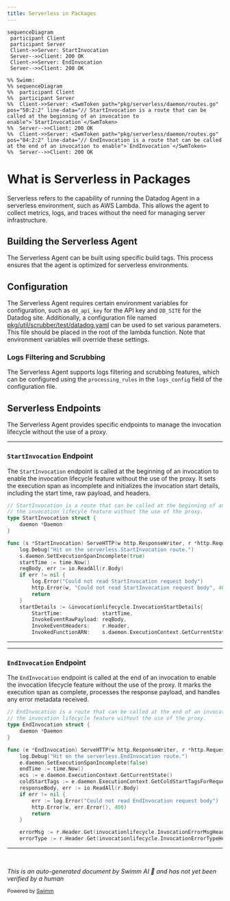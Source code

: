 ```yaml
---
title: Serverless in Packages
---
```

```mermaid
sequenceDiagram
 participant Client
 participant Server
 Client->>Server: StartInvocation
 Server-->>Client: 200 OK
 Client->>Server: EndInvocation
 Server-->>Client: 200 OK

%% Swimm:
%% sequenceDiagram
%%  participant Client
%%  participant Server
%%  Client->>Server: <SwmToken path="pkg/serverless/daemon/routes.go" pos="50:2:2" line-data="// StartInvocation is a route that can be called at the beginning of an invocation to enable">`StartInvocation`</SwmToken>
%%  Server-->>Client: 200 OK
%%  Client->>Server: <SwmToken path="pkg/serverless/daemon/routes.go" pos="84:2:2" line-data="// EndInvocation is a route that can be called at the end of an invocation to enable">`EndInvocation`</SwmToken>
%%  Server-->>Client: 200 OK
```

# What is Serverless in Packages

Serverless refers to the capability of running the Datadog Agent in a serverless environment, such as AWS Lambda. This allows the agent to collect metrics, logs, and traces without the need for managing server infrastructure.

## Building the Serverless Agent

The Serverless Agent can be built using specific build tags. This process ensures that the agent is optimized for serverless environments.

## Configuration

The Serverless Agent requires certain environment variables for configuration, such as <SwmToken path="tasks/libs/common/omnibus.py" pos="320:1:1" line-data="    dd_api_key = ctx.run(">`dd_api_key`</SwmToken> for the API key and `DD_SITE` for the Datadog site. Additionally, a configuration file named <SwmPath>[pkg/util/scrubber/test/datadog.yaml](pkg/util/scrubber/test/datadog.yaml)</SwmPath> can be used to set various parameters. This file should be placed in the root of the lambda function. Note that environment variables will override these settings.

### Logs Filtering and Scrubbing

The Serverless Agent supports logs filtering and scrubbing features, which can be configured using the `processing_rules` in the `logs_config` field of the configuration file.

## Serverless Endpoints

The Serverless Agent provides specific endpoints to manage the invocation lifecycle without the use of a proxy.

<SwmSnippet path="/pkg/serverless/daemon/routes.go" line="50">

---

### <SwmToken path="pkg/serverless/daemon/routes.go" pos="50:2:2" line-data="// StartInvocation is a route that can be called at the beginning of an invocation to enable">`StartInvocation`</SwmToken> Endpoint

The <SwmToken path="pkg/serverless/daemon/routes.go" pos="50:2:2" line-data="// StartInvocation is a route that can be called at the beginning of an invocation to enable">`StartInvocation`</SwmToken> endpoint is called at the beginning of an invocation to enable the invocation lifecycle feature without the use of the proxy. It sets the execution span as incomplete and initializes the invocation start details, including the start time, raw payload, and headers.

```go
// StartInvocation is a route that can be called at the beginning of an invocation to enable
// the invocation lifecyle feature without the use of the proxy.
type StartInvocation struct {
	daemon *Daemon
}

func (s *StartInvocation) ServeHTTP(w http.ResponseWriter, r *http.Request) {
	log.Debug("Hit on the serverless.StartInvocation route.")
	s.daemon.SetExecutionSpanIncomplete(true)
	startTime := time.Now()
	reqBody, err := io.ReadAll(r.Body)
	if err != nil {
		log.Error("Could not read StartInvocation request body")
		http.Error(w, "Could not read StartInvocation request body", 400)
		return
	}
	startDetails := &invocationlifecycle.InvocationStartDetails{
		StartTime:             startTime,
		InvokeEventRawPayload: reqBody,
		InvokeEventHeaders:    r.Header,
		InvokedFunctionARN:    s.daemon.ExecutionContext.GetCurrentState().ARN,
```

---

</SwmSnippet>

<SwmSnippet path="/pkg/serverless/daemon/routes.go" line="84">

---

### <SwmToken path="pkg/serverless/daemon/routes.go" pos="84:2:2" line-data="// EndInvocation is a route that can be called at the end of an invocation to enable">`EndInvocation`</SwmToken> Endpoint

The <SwmToken path="pkg/serverless/daemon/routes.go" pos="84:2:2" line-data="// EndInvocation is a route that can be called at the end of an invocation to enable">`EndInvocation`</SwmToken> endpoint is called at the end of an invocation to enable the invocation lifecycle feature without the use of the proxy. It marks the execution span as complete, processes the response payload, and handles any error metadata received.

```go
// EndInvocation is a route that can be called at the end of an invocation to enable
// the invocation lifecycle feature without the use of the proxy.
type EndInvocation struct {
	daemon *Daemon
}

func (e *EndInvocation) ServeHTTP(w http.ResponseWriter, r *http.Request) {
	log.Debug("Hit on the serverless.EndInvocation route.")
	e.daemon.SetExecutionSpanIncomplete(false)
	endTime := time.Now()
	ecs := e.daemon.ExecutionContext.GetCurrentState()
	coldStartTags := e.daemon.ExecutionContext.GetColdStartTagsForRequestID(ecs.LastRequestID)
	responseBody, err := io.ReadAll(r.Body)
	if err != nil {
		err := log.Error("Could not read EndInvocation request body")
		http.Error(w, err.Error(), 400)
		return
	}

	errorMsg := r.Header.Get(invocationlifecycle.InvocationErrorMsgHeader)
	errorType := r.Header.Get(invocationlifecycle.InvocationErrorTypeHeader)
```

---

</SwmSnippet>

&nbsp;

*This is an auto-generated document by Swimm AI 🌊 and has not yet been verified by a human*

<SwmMeta version="3.0.0" repo-id="Z2l0aHViJTNBJTNBZGF0YWRvZy1hZ2VudCUzQSUzQVN3aW1tLURlbW8=" repo-name="datadog-agent"><sup>Powered by [Swimm](/)</sup></SwmMeta>
